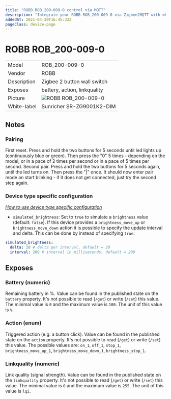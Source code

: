 ```yaml
---
title: "ROBB ROB_200-009-0 control via MQTT"
description: "Integrate your ROBB ROB_200-009-0 via Zigbee2MQTT with whatever smart home infrastructure you are using without the vendors bridge or gateway."
addedAt: 2021-04-30T16:45:33Z
pageClass: device-page
---
```


<!-- !!!! -->
<!-- ATTENTION: This file is auto-generated through docgen! -->
<!-- You can only edit the "## Notes"-Section till next h1 (#) or h2 heading (##). -->
<!-- Do NOT use h1 or h2 heading within "## Notes"-Section. -->
<!-- !!!! -->

# ROBB ROB_200-009-0

|     |     |
|-----|-----|
| Model | ROB_200-009-0  |
| Vendor  | ROBB  |
| Description | Zigbee 2 button wall switch |
| Exposes | battery, action, linkquality |
| Picture | ![ROBB ROB_200-009-0](https://psi-4ward.github.io/zigbee2mqtt.io/images/devices/ROB_200-009-0.jpg) |
| White-label | Sunricher SR-ZG9001K2-DIM |


<!-- Notes BEGIN: You can edit here. Add "## Notes" headline if not already present. -->
## Notes


### Pairing
First reset. Press and hold the two buttons for 5 seconds until led lights up (continuously blue or green). Then press the "0" 5 times - depending on the model, or in a pace of 2 times per second or in a pace of 5 times per second. Second pair. Press and hold the  two buttons for 5 seconds again, until the led turns on. Then press the "|" once. It should now enter pair mode an start blinking - if it does not get connected, just try the second step again.

### Device type specific configuration
*[How to use device type specific configuration](../guide/configuration/devices-groups.md#specific-device-options)*

* `simulated_brightness`: Set to `true` to simulate a `brightness` value (default: `false`).
If this device provides a `brightness_move_up` or `brightness_move_down` action it is possible to specify the update
interval and delta. This can be done by instead of specifying `true`:

```yaml
simulated_brightness:
  delta: 20 # delta per interval, default = 20
  interval: 200 # interval in milliseconds, default = 200
```

<!-- Notes END: Do not edit below this line -->


## Exposes

### Battery (numeric)
Remaining battery in %.
Value can be found in the published state on the `battery` property.
It's not possible to read (`/get`) or write (`/set`) this value.
The minimal value is `0` and the maximum value is `100`.
The unit of this value is `%`.

### Action (enum)
Triggered action (e.g. a button click).
Value can be found in the published state on the `action` property.
It's not possible to read (`/get`) or write (`/set`) this value.
The possible values are: `on_1`, `off_1`, `stop_1`, `brightness_move_up_1`, `brightness_move_down_1`, `brightness_stop_1`.

### Linkquality (numeric)
Link quality (signal strength).
Value can be found in the published state on the `linkquality` property.
It's not possible to read (`/get`) or write (`/set`) this value.
The minimal value is `0` and the maximum value is `255`.
The unit of this value is `lqi`.

